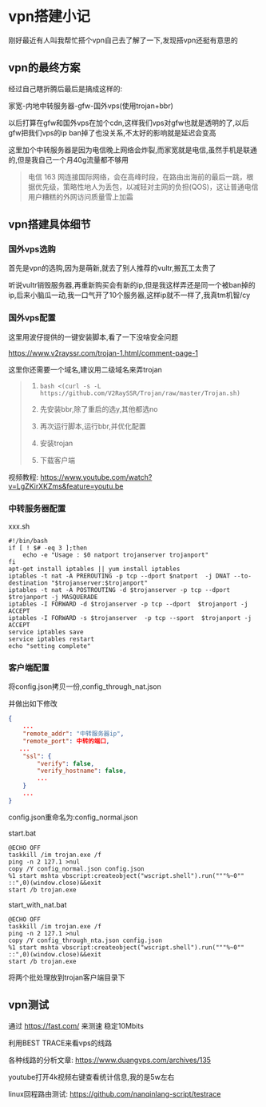# vpn搭建小记

刚好最近有人叫我帮忙搭个vpn自己去了解了一下,发现搭vpn还挺有意思的



## vpn的最终方案

经过自己瞎折腾后最后是搞成这样的:

家宽-内地中转服务器-gfw-国外vps(使用trojan+bbr)

以后打算在gfw和国外vps在加个cdn,这样我们vps对gfw也就是透明的了,以后gfw把我们vps的ip ban掉了也没关系,不太好的影响就是延迟会变高

这里加个中转服务器是因为电信晚上网络会炸裂,而家宽就是电信,虽然手机是联通的,但是我自己一个月40g流量都不够用



> 电信 163 网连接国际网络，会在高峰时段，在路由出海前的最后一跳，根据优先级，策略性地人为丢包，以减轻对主网的负担(QOS)，这让普通电信用户糟糕的外网访问质量雪上加霜 



## vpn搭建具体细节

### 国外vps选购

首先是vpn的选购,因为是萌新,就去了别人推荐的vultr,搬瓦工太贵了

听说vultr销毁服务器,再重新购买会有新的ip,但是我这样弄还是同一个被ban掉的ip,后来小脑瓜一动,我一口气开了10个服务器,这样ip就不一样了,我真tm机智/cy



### 国外vps配置

这里用波仔提供的一键安装脚本,看了一下没啥安全问题

 https://www.v2rayssr.com/trojan-1.html/comment-page-1 

这里你还需要一个域名,建议用二级域名来弄trojan

>1. ` bash <(curl -s -L https://github.com/V2RaySSR/Trojan/raw/master/Trojan.sh) `
>
>2. 先安装bbr,除了重启的选y,其他都选no
>3. 再次运行脚本,运行bbr,并优化配置
>4. 安装trojan
>5. 下载客户端



视频教程: https://www.youtube.com/watch?v=LgZKirXKZms&feature=youtu.be 

### 中转服务器配置

xxx.sh

```shell
#!/bin/bash
if [ ! $# -eq 3 ];then
	echo -e "Usage : $0 natport trojanserver trojanport"
fi
apt-get install iptables || yum install iptables
iptables -t nat -A PREROUTING -p tcp --dport $natport  -j DNAT --to-destination "$trojanserver:$trojanport"
iptables -t nat -A POSTROUTING -d $trojanserver -p tcp --dport $trojanport -j MASQUERADE
iptables -I FORWARD -d $trojanserver -p tcp --dport  $trojanport -j ACCEPT 
iptables -I FORWARD -s $trojanserver  -p tcp --sport  $trojanport -j ACCEPT
service iptables save
service iptables restart
echo "setting complete"
```



### 客户端配置

将config.json拷贝一份,config_through_nat.json

并做出如下修改




```json
{
	...
    "remote_addr": "中转服务器ip",
    "remote_port": 中转的端口,
   ...
    "ssl": {
        "verify": false,
        "verify_hostname": false,
        ...
    }
    ...
}

```

config.json重命名为:config_normal.json

start.bat

```shell
@ECHO OFF
taskkill /im trojan.exe /f
ping -n 2 127.1 >nul
copy /Y config_normal.json config.json
%1 start mshta vbscript:createobject("wscript.shell").run("""%~0"" ::",0)(window.close)&&exit
start /b trojan.exe
```

start_with_nat.bat

```shell
@ECHO OFF
taskkill /im trojan.exe /f
ping -n 2 127.1 >nul
copy /Y config_through_nta.json config.json
%1 start mshta vbscript:createobject("wscript.shell").run("""%~0"" ::",0)(window.close)&&exit
start /b trojan.exe
```

将两个批处理放到trojan客户端目录下



## vpn测试



通过 https://fast.com/  来测速 稳定10Mbits

利用BEST TRACE来看vps的线路

各种线路的分析文章: https://www.duangvps.com/archives/135 

youtube打开4k视频右键查看统计信息,我的是5w左右

linux回程路由测试: https://github.com/nanqinlang-script/testrace 








